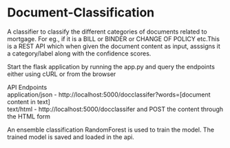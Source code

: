 # Document-Classification

A classifier to classify the different categories of documents related to mortgage. For eg., if it is a BILL or BINDER or CHANGE OF POLICY etc.This is a REST API which when given the document content as input, asssigns it a category/label along with the confidence scores.<br>
 
Start the flask application by running the app.py and query the endpoints either using cURL or from the browser<br>

API Endpoints<br>
application/json - http://localhost:5000/docclassifer?words=[document content in text]<br>
text/html - http://localhost:5000/docclassifer and POST the content through the HTML form <br>

An ensemble classification RandomForest is used to train the model. The trained model is saved and loaded in the api.<br>

